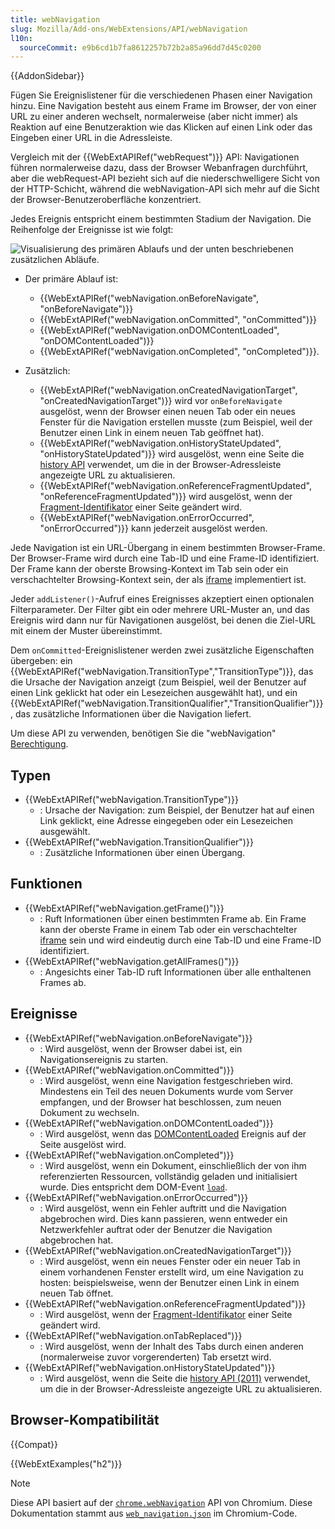 ```yaml
---
title: webNavigation
slug: Mozilla/Add-ons/WebExtensions/API/webNavigation
l10n:
  sourceCommit: e9b6cd1b7fa8612257b72b2a85a96dd7d45c0200
---
```


{{AddonSidebar}}

Fügen Sie Ereignislistener für die verschiedenen Phasen einer Navigation hinzu. Eine Navigation besteht aus einem Frame im Browser, der von einer URL zu einer anderen wechselt, normalerweise (aber nicht immer) als Reaktion auf eine Benutzeraktion wie das Klicken auf einen Link oder das Eingeben einer URL in die Adressleiste.

Vergleich mit der {{WebExtAPIRef("webRequest")}} API: Navigationen führen normalerweise dazu, dass der Browser Webanfragen durchführt, aber die webRequest-API bezieht sich auf die niederschwelligere Sicht von der HTTP-Schicht, während die webNavigation-API sich mehr auf die Sicht der Browser-Benutzeroberfläche konzentriert.

Jedes Ereignis entspricht einem bestimmten Stadium der Navigation. Die Reihenfolge der Ereignisse ist wie folgt:

![Visualisierung des primären Ablaufs und der unten beschriebenen zusätzlichen Abläufe.](we-flow.png)

- Der primäre Ablauf ist:

  - {{WebExtAPIRef("webNavigation.onBeforeNavigate", "onBeforeNavigate")}}
  - {{WebExtAPIRef("webNavigation.onCommitted", "onCommitted")}}
  - {{WebExtAPIRef("webNavigation.onDOMContentLoaded", "onDOMContentLoaded")}}
  - {{WebExtAPIRef("webNavigation.onCompleted", "onCompleted")}}.

- Zusätzlich:

  - {{WebExtAPIRef("webNavigation.onCreatedNavigationTarget", "onCreatedNavigationTarget")}} wird vor `onBeforeNavigate` ausgelöst, wenn der Browser einen neuen Tab oder ein neues Fenster für die Navigation erstellen musste (zum Beispiel, weil der Benutzer einen Link in einem neuen Tab geöffnet hat).
  - {{WebExtAPIRef("webNavigation.onHistoryStateUpdated", "onHistoryStateUpdated")}} wird ausgelöst, wenn eine Seite die [history API](/de/docs/Web/API/History_API) verwendet, um die in der Browser-Adressleiste angezeigte URL zu aktualisieren.
  - {{WebExtAPIRef("webNavigation.onReferenceFragmentUpdated", "onReferenceFragmentUpdated")}} wird ausgelöst, wenn der [Fragment-Identifikator](/de/docs/Web/URI/Reference/Fragment) einer Seite geändert wird.
  - {{WebExtAPIRef("webNavigation.onErrorOccurred", "onErrorOccurred")}} kann jederzeit ausgelöst werden.

Jede Navigation ist ein URL-Übergang in einem bestimmten Browser-Frame. Der Browser-Frame wird durch eine Tab-ID und eine Frame-ID identifiziert. Der Frame kann der oberste Browsing-Kontext im Tab sein oder ein verschachtelter Browsing-Kontext sein, der als [iframe](/de/docs/Web/HTML/Reference/Elements/iframe) implementiert ist.

Jeder `addListener()`-Aufruf eines Ereignisses akzeptiert einen optionalen Filterparameter. Der Filter gibt ein oder mehrere URL-Muster an, und das Ereignis wird dann nur für Navigationen ausgelöst, bei denen die Ziel-URL mit einem der Muster übereinstimmt.

Dem `onCommitted`-Ereignislistener werden zwei zusätzliche Eigenschaften übergeben: ein {{WebExtAPIRef("webNavigation.TransitionType","TransitionType")}}, das die Ursache der Navigation anzeigt (zum Beispiel, weil der Benutzer auf einen Link geklickt hat oder ein Lesezeichen ausgewählt hat), und ein {{WebExtAPIRef("webNavigation.TransitionQualifier","TransitionQualifier")}}, das zusätzliche Informationen über die Navigation liefert.

Um diese API zu verwenden, benötigen Sie die "webNavigation" [Berechtigung](/de/docs/Mozilla/Add-ons/WebExtensions/manifest.json/permissions).

## Typen

- {{WebExtAPIRef("webNavigation.TransitionType")}}
  - : Ursache der Navigation: zum Beispiel, der Benutzer hat auf einen Link geklickt, eine Adresse eingegeben oder ein Lesezeichen ausgewählt.
- {{WebExtAPIRef("webNavigation.TransitionQualifier")}}
  - : Zusätzliche Informationen über einen Übergang.

## Funktionen

- {{WebExtAPIRef("webNavigation.getFrame()")}}
  - : Ruft Informationen über einen bestimmten Frame ab. Ein Frame kann der oberste Frame in einem Tab oder ein verschachtelter [iframe](/de/docs/Web/HTML/Reference/Elements/iframe) sein und wird eindeutig durch eine Tab-ID und eine Frame-ID identifiziert.
- {{WebExtAPIRef("webNavigation.getAllFrames()")}}
  - : Angesichts einer Tab-ID ruft Informationen über alle enthaltenen Frames ab.

## Ereignisse

- {{WebExtAPIRef("webNavigation.onBeforeNavigate")}}
  - : Wird ausgelöst, wenn der Browser dabei ist, ein Navigationsereignis zu starten.
- {{WebExtAPIRef("webNavigation.onCommitted")}}
  - : Wird ausgelöst, wenn eine Navigation festgeschrieben wird. Mindestens ein Teil des neuen Dokuments wurde vom Server empfangen, und der Browser hat beschlossen, zum neuen Dokument zu wechseln.
- {{WebExtAPIRef("webNavigation.onDOMContentLoaded")}}
  - : Wird ausgelöst, wenn das [DOMContentLoaded](/de/docs/Web/API/Document/DOMContentLoaded_event) Ereignis auf der Seite ausgelöst wird.
- {{WebExtAPIRef("webNavigation.onCompleted")}}
  - : Wird ausgelöst, wenn ein Dokument, einschließlich der von ihm referenzierten Ressourcen, vollständig geladen und initialisiert wurde. Dies entspricht dem DOM-Event [`load`](/de/docs/Web/API/Window/load_event).
- {{WebExtAPIRef("webNavigation.onErrorOccurred")}}
  - : Wird ausgelöst, wenn ein Fehler auftritt und die Navigation abgebrochen wird. Dies kann passieren, wenn entweder ein Netzwerkfehler auftrat oder der Benutzer die Navigation abgebrochen hat.
- {{WebExtAPIRef("webNavigation.onCreatedNavigationTarget")}}
  - : Wird ausgelöst, wenn ein neues Fenster oder ein neuer Tab in einem vorhandenen Fenster erstellt wird, um eine Navigation zu hosten: beispielsweise, wenn der Benutzer einen Link in einem neuen Tab öffnet.
- {{WebExtAPIRef("webNavigation.onReferenceFragmentUpdated")}}
  - : Wird ausgelöst, wenn der [Fragment-Identifikator](https://en.wikipedia.org/wiki/Fragment_identifier) einer Seite geändert wird.
- {{WebExtAPIRef("webNavigation.onTabReplaced")}}
  - : Wird ausgelöst, wenn der Inhalt des Tabs durch einen anderen (normalerweise zuvor vorgerenderten) Tab ersetzt wird.
- {{WebExtAPIRef("webNavigation.onHistoryStateUpdated")}}
  - : Wird ausgelöst, wenn die Seite die [history API (2011)](/de/docs/Web/API/History_API) verwendet, um die in der Browser-Adressleiste angezeigte URL zu aktualisieren.

## Browser-Kompatibilität

{{Compat}}

{{WebExtExamples("h2")}}

> [!NOTE]
> Diese API basiert auf der [`chrome.webNavigation`](https://developer.chrome.com/docs/extensions/reference/api/webNavigation) API von Chromium. Diese Dokumentation stammt aus [`web_navigation.json`](https://chromium.googlesource.com/chromium/src/+/master/chrome/common/extensions/api/web_navigation.json) im Chromium-Code.

<!--
// Urheberrecht 2015 Die Chromium-Autoren. Alle Rechte vorbehalten.
//
// Die Verbreitung und Nutzung in Quell- und Binärformen, mit oder ohne
// Modifikation, sind unter den folgenden Bedingungen erlaubt:
//
//    * Weiterverbreitungen des Quellcodes müssen den obigen Urheberrechtshinweis,
// diese Liste von Bedingungen und den folgenden Haftungsausschluss beibehalten.
//    * Weiterverbreitungen in Binärform müssen den obigen Urheberrechtshinweis,
// diese Liste von Bedingungen und den folgenden Haftungsausschluss in der
// Dokumentation und/oder anderen Materialien, die mit der Verteilung geliefert
// werden, enthalten.
//    * Weder der Name von Google Inc. noch die Namen seiner
// Mitwirkenden dürfen verwendet werden, um Produkte, die von dieser Software
// abgeleitet wurden, zu unterstützen oder zu fördern, ohne vorherige spezifische
// schriftliche Genehmigung.
//
// DIESE SOFTWARE WIRD VON DEN URHEBERRECHTSINHABERN UND BEITRAGENDEN
// "WIE BESEHEN" UND JEGLICHE AUSDRÜCKLICHE ODER IMPLIZIERTE GEWÄHRLEISTUNGEN,
// EINSCHLIESSLICH, ABER NICHT BESCHRÄNKT, DER IMPLIZIERTEN GEWÄHRLEISTUNGEN
// DER MARKTFÄHIGKEIT UND EIGNUNG FÜR EINEN BESTIMMTEN ZWECK, WERDEN
// ABGELEHNT. IN KEINEM FALL HAFTEN DIE EIGENTÜMER ODER DIE BEITRAGENDEN FÜR
// DIREKTE, INDIREKTE, ZUFÄLLIGE, BESONDERE, BEISPIELHAFTE ODER FOLGESCHÄDEN
// (EINSCHLIESSLICH, ABER NICHT BESCHRÄNKT AUF, DIE BESCHAFFUNG VON
// ERSATZGÜTERN ODER -DIENSTLEISTUNGEN; NUTZUNGSVERLUST, DATEN ODER GEWINNE;
// ODER GESCHÄFTSUNTERBRECHUNG) JEDOCH VERURSACHT UND UNTER JEGLICHER HAFTUNGSTHEORIE,
// OB IN VERTRAG, STRIKTER HAFTUNG ODER UNERLAUBTER HANDLUNG (EINSCHLIESSLICH
// FAHRLÄSSIGKEIT ODER ANDERWEITIG) AUFGRUND DER VERWENDUNG DIESER SOFTWARE,
// SELBST WENN DIE MÖGLICHKEIT SOLCHER SCHÄDEN ANGEDEUTET WURDE.
-->

